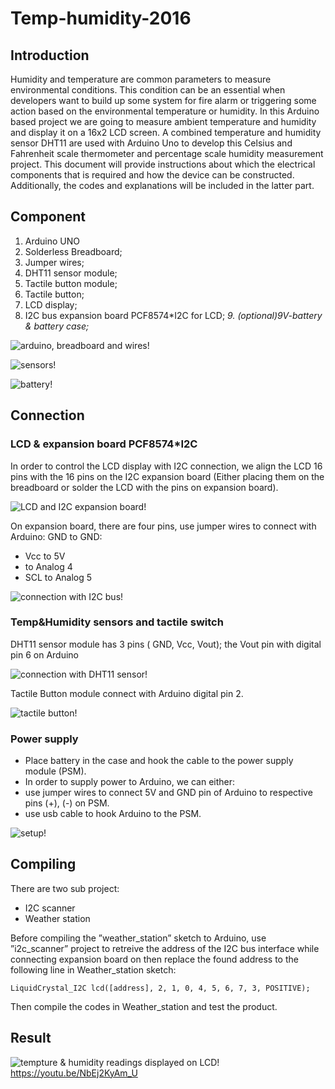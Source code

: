 # Temp-humidity-2016

## Introduction

Humidity and temperature are common parameters to measure environmental conditions. This condition can be an essential when developers want to build up some system for fire alarm or triggering some action based on the environmental temperature or humidity.
In this Arduino based project we are going to measure ambient temperature and humidity and display it on a 16x2 LCD screen. A combined temperature and humidity sensor DHT11 are used with Arduino Uno to develop this Celsius and Fahrenheit scale thermometer and percentage scale humidity measurement project.
This document will provide instructions about which the electrical components that is required and how the device can be constructed. Additionally, the codes and explanations will be included in the latter part.

## Component

1. Arduino UNO
2. Solderless Breadboard;
3. Jumper wires;
4. DHT11 sensor module;
5. Tactile button module;
6. Tactile button;
7. LCD display;
8. I2C bus expansion board PCF8574*I2C for LCD;
*9. (optional)9V-battery & battery case;*

![arduino, breadboard and wires](/captured/arduino,breadboard&wires.jpg)!

![sensors](/captured/sensors.jpg)!

![battery](/captured/battery.jpg)!

## Connection

### LCD & expansion board PCF8574*I2C

In order to control the LCD display with I2C connection, we align the LCD 16 pins with the 16 pins on the I2C expansion board (Either placing them on the breadboard or solder the LCD with the pins on expansion board).

![LCD and I2C expansion board](/captured/connection_LCD_1.jpg)!

On expansion board, there are four pins, use jumper wires to connect with Arduino:
GND to GND:

- Vcc to 5V
- to Analog 4
- SCL to Analog 5

![connection with I2C bus](/captured/connection_LCD_2.jpg)!

### Temp&Humidity sensors and tactile switch

DHT11 sensor module has 3 pins ( GND, Vcc, Vout); the Vout pin with digital pin 6 on Arduino

![connection with DHT11 sensor](/captured/DHT11_connection.jpg)!

Tactile Button module connect with Arduino digital pin 2.

![tactile button](/captured/button_connection.jpg)!

### Power supply

- Place battery in the case and hook the cable to the power supply module (PSM). 
- In order to supply power to Arduino, we can either:
- use jumper wires to connect 5V and GND pin of Arduino to respective pins (+), (-) on PSM.
- use usb cable to hook Arduino to the PSM.

![setup](/captured/final_1.jpg)!

## Compiling

There are two sub project:

- I2C scanner
- Weather station

Before compiling the ”weather_station” sketch to Arduino, use ”i2c_scanner” project to retreive the address of the I2C bus interface while connecting expansion board on then replace the found address to the following line in Weather_station sketch:

`LiquidCrystal_I2C lcd([address], 2, 1, 0, 4, 5, 6, 7, 3, POSITIVE);`

Then compile the codes in Weather_station and test the product.

## Result

![tempture & humidity readings displayed on LCD](/captured/temp&humidity.jpg)!
<https://youtu.be/NbEj2KyAm_U>